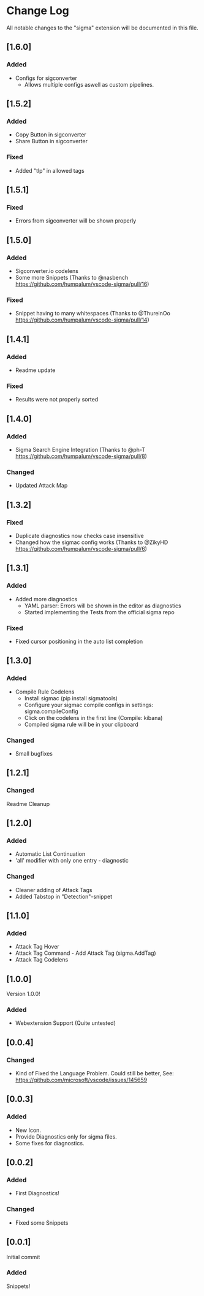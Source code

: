 # Change Log

All notable changes to the "sigma" extension will be documented in this file.

## [1.6.0]
### Added
- Configs for sigconverter
  - Allows multiple configs aswell as custom pipelines.

## [1.5.2]
### Added
- Copy Button in sigconverter
- Share Button in sigconverter
### Fixed 
- Added "tlp" in allowed tags

## [1.5.1]
### Fixed
- Errors from sigconverter will be shown properly

## [1.5.0]
### Added
- Sigconverter.io codelens
- Some more Snippets (Thanks to @nasbench https://github.com/humpalum/vscode-sigma/pull/16)

### Fixed
- Snippet having to many whitespaces (Thanks to @ThureinOo https://github.com/humpalum/vscode-sigma/pull/14)

## [1.4.1]
### Added
- Readme update
### Fixed
- Results were not properly sorted

## [1.4.0]
### Added
- Sigma Search Engine Integration (Thanks to @ph-T https://github.com/humpalum/vscode-sigma/pull/8)

### Changed
- Updated Attack Map
  
## [1.3.2]
### Fixed
- Duplicate diagnostics now checks case insensitive
- Changed how the sigmac config works (Thanks to @ZikyHD https://github.com/humpalum/vscode-sigma/pull/6)
## [1.3.1]
### Added
- Added more diagnostics
  - YAML parser: Errors will be shown in the editor as diagnostics
  - Started implementing the Tests from the official sigma repo

### Fixed
- Fixed cursor positioning in the auto list completion
## [1.3.0]
### Added
- Compile Rule Codelens
  - Install sigmac (pip install sigmatools)
  - Configure your sigmac compile configs in settings: sigma.compileConfig
  - Click on the codelens in the first line (Compile: kibana)
  - Compiled sigma rule will be in your clipboard

### Changed
- Small bugfixes
## [1.2.1]
### Changed
Readme Cleanup

## [1.2.0]
### Added
- Automatic List Continuation
- 'all' modifier with only one entry - diagnostic

### Changed
- Cleaner adding of Attack Tags
- Added Tabstop in "Detection"-snippet

## [1.1.0]
### Added
- Attack Tag Hover
- Attack Tag Command - Add Attack Tag (sigma.AddTag)
- Attack Tag Codelens

## [1.0.0]
Version 1.0.0!
### Added
- Webextension Support (Quite untested)
## [0.0.4]
### Changed
- Kind of Fixed the Language Problem. Could still be better, See: https://github.com/microsoft/vscode/issues/145659

## [0.0.3]
### Added
- New Icon.
- Provide Diagnostics only for sigma files.
- Some fixes for diagnostics.

## [0.0.2]
### Added
- First Diagnostics!
### Changed
- Fixed some Snippets

## [0.0.1]
Initial commit
### Added
Snippets!